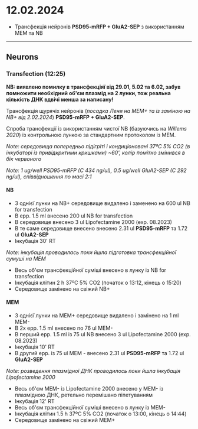 12.02.2024
=========
- Трансфекція нейронів  __PSD95-mRFP + GluA2-SEP__ з використанням MEM та NB

---

## Neurons
### Transfection (12:25)
__NB: виявлено помилку в трансфекціяї від 29.01, 5.02 та 6.02, забув помножити необхідний об'єм плазмід на 2 лунки, тож реальна кількість ДНК вдвічі менша за написану!__

Трансфекція щурячіх нейронів (_посадка Лени на MEM+  та із заміною на NB+ від 2.02.2024_)  __PSD95-mRFP + GluA2-SEP__.

Cпроба трансфекції із використанням чистої NB (базуючись на _Willems 2020_) із контрольною лункою за стандартним протоколом із MEM.

_Note: середовища попередньо підігріті і кондиціоновані 37ºC 5% CO2 (в інкубаторі із привідкритими кришками) ~60', колір помітно змінився в бік червоного_

_Note: 1 ug/well PSD95-mRFP (C 434 ng/ul),  0.5 ug/well GluA2-SEP (C 292 ng/ul), співвідношення по маcі 2:1_

#### NB
- З однієї лунки на NB+ середовище видалено і заменено на 600 ul NB for transfection
- В epp. 1.5 ml внесено 200 ul NB for transfection
- В середовище внесено 3 ul Lipofectamine 2000 (exp. 08.2023)
- В те саме середовище внесено внесено 2.31 ul  __PSD95-mRFP__ та  1.72 ul __GluA2-SEP__  
- Інкубація 30' RT

_Note: інкубація проводилась поки йшла підготовка трансфекційної сумуші на MEM_

- Весь об'єм трансфекційної суміші внесено в лунку із NB for transfection
- Інкубація клітин 2 h 37ºC 5% CO2 (початок о 13:12, кінець о 15:20)
- Середовище замінено на свіжий NB+ 

#### MEM
- З однієї лунки на MEM+  середовище видалено і замінено на 1 ml MEM-
- В 2x epp. 1.5 ml внесено по 76 ul MEM-
- В перший epp. 1.5 ml із 75 ul NB внесено 3 ul Lipofectamine 2000 (exp. 08.2023)
- Інкубація 10' RT
- В другий epp. із 75 ul MEM - внесено 2.31 ul  __PSD95-mRFP__ та  1.72 ul __GluA2-SEP__

_Note: розведення плазмідної ДНК проводилось поки йшла інкубація Lipofectamine 2000_

- Весь об'єм MEM- із Lipofectamine 2000 внесено у MEM- із плазмідною ДНК, ретельно перемішано піпетуванням
- Інкубація 12' RT
- Весь об'єм трансфекційної суміші внесено в лунку із MEM-
- Інкубація клітин 1.5 h 37ºC 5% CO2 (початок о 13:00, кінець о 14:44)
- Середовище замінено на свіжий MEM+ 
